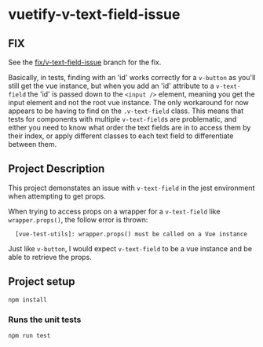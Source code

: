 # vuetify-v-text-field-issue

## FIX
See the [fix/v-text-field-issue](https://github.com/markabruce/vuetify-v-text-field-issue/tree/fix/v-text-field-issue) branch for the fix.

Basically, in tests, finding with an 'id' works correctly for a `v-button` as you'll still get the vue instance, but when you add an 'id' attribute to a `v-text-field` the 'id' is passed down to the `<input />` element, meaning you get the input element and not the root vue instance. The only workaround for now appears to be having to find on the `.v-text-field` class. This means that tests for components with multiple `v-text-field`s are problematic, and either you need to know what order the text fields are in to access them by their index, or apply different classes to each text field to differentiate between them. 

## Project Description
This project demonstates an issue with `v-text-field` in the jest environment when attempting to get props.

When trying to access props on a wrapper for a `v-text-field` like `wrapper.props()`, the follow error is thrown:

```
  [vue-test-utils]: wrapper.props() must be called on a Vue instance
```

Just like `v-button`, I would expect `v-text-field` to be a vue instance and be able to retrieve the props.

## Project setup
```
npm install
```

### Runs the unit tests
```
npm run test
```

